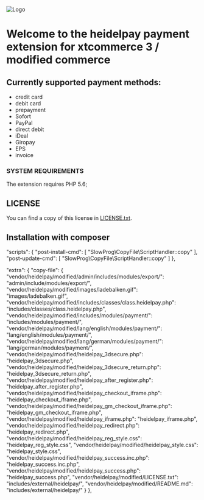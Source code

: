 ![Logo](https://dev.heidelpay.de/devHeidelpay_400_180.jpg)

# Welcome to the heidelpay payment extension for xtcommerce 3 / modified commerce



## Currently supported payment methods:

* credit card
* debit card
* prepayment
* Sofort
* PayPal
* direct debit
* iDeal
* Giropay
* EPS
* invoice

### SYSTEM REQUIREMENTS

The extension requires PHP 5.6;

## LICENSE

You can find a copy of this license in [LICENSE.txt](LICENSE.txt).


## Installation with composer

  "scripts": {
    "post-install-cmd": [
      "SlowProg\\CopyFile\\ScriptHandler::copy"
    ],
    "post-update-cmd": [
      "SlowProg\\CopyFile\\ScriptHandler::copy"
    ]
  },

  "extra": {
    "copy-file": {
      "vendor/heidelpay/modified/admin/includes/modules/export/": "admin/include/modules/export/",
      "vendor/heidelpay/modified/images/ladebalken.gif": "images/ladebalken.gif",
      "vendor/heidelpay/modified/includes/classes/class.heidelpay.php": "includes/classes/class.heidelpay.php",
      "vendor/heidelpay/modified/includes/modules/payment/": "includes/modules/payment/",
      "vendor/heidelpay/modified/lang/english/modules/payment/": "lang/english/modules/payment/",
      "vendor/heidelpay/modified/lang/german/modules/payment/": "lang/german/modules/payment/",
      "vendor/heidelpay/modified/heidelpay_3dsecure.php": "heidelpay_3dsecure.php",
      "vendor/heidelpay/modified/heidelpay_3dsecure_return.php": "heidelpay_3dsecure_return.php",
      "vendor/heidelpay/modified/heidelpay_after_register.php": "heidelpay_after_register.php",
      "vendor/heidelpay/modified/heidelpay_checkout_iframe.php": "heidelpay_checkout_iframe.php",
      "vendor/heidelpay/modified/heidelpay_gm_checkout_iframe.php": "heidelpay_gm_checkout_iframe.php",
      "vendor/heidelpay/modified/heidelpay_iframe.php": "heidelpay_iframe.php",
      "vendor/heidelpay/modified/heidelpay_redirect.php": "heidelpay_redirect.php",
      "vendor/heidelpay/modified/heidelpay_reg_style.css": "heidelpay_reg_style.css",
      "vendor/heidelpay/modified/heidelpay_style.css": "heidelpay_style.css",
      "vendor/heidelpay/modified/heidelpay_success.inc.php": "heidelpay_success.inc.php",
      "vendor/heidelpay/modified/heidelpay_success.php": "heidelpay_success.php",
      "vendor/heidelpay/modified/LICENSE.txt": "includes/external/heidelpay/",
      "vendor/heidelpay/modified/README.md": "includes/external/heidelpay/"
    }
  },